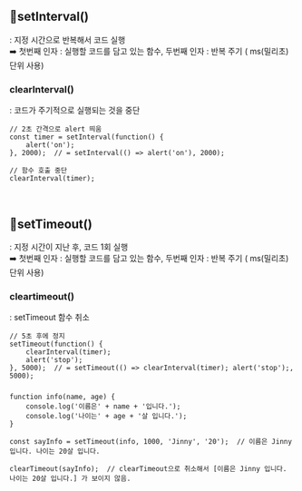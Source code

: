 ## 📍setInterval()
: 지정 시간으로 반복해서 코드 실행<br>
➡️ 첫번째 인자 : 실행할 코드를 담고 있는 함수, 두번째 인자 : 반복 주기 ( ms(밀리초) 단위 사용) 

### clearInterval()
: 코드가 주기적으로 실행되는 것을 중단

    // 2초 간격으로 alert 띄움
    const timer = setInterval(function() {
        alert('on');
    }, 2000);  // = setInterval(() => alert('on'), 2000);
    
    // 함수 호출 중단
    clearInterval(timer);

<br>

## 📍setTimeout()
: 지정 시간이 지난 후, 코드 1회 실행<br>
➡️ 첫번째 인자 : 실행할 코드를 담고 있는 함수, 두번째 인자 : 반복 주기 ( ms(밀리초) 단위 사용)

### cleartimeout()
: setTimeout 함수 취소

    // 5초 후에 정지
    setTimeout(function() {
        clearInterval(timer);
        alert('stop');
    }, 5000);  // = setTimeout(() => clearInterval(timer); alert('stop');, 5000);

###

    function info(name, age) {
        console.log('이름은' + name + '입니다.');
        console.log('나이는' + age + '살 입니다.');
    }
    
    const sayInfo = setTimeout(info, 1000, 'Jinny', '20');  // 이름은 Jinny 입니다. 나이는 20살 입니다.

    clearTimeout(sayInfo);  // clearTimeout으로 취소해서 [이름은 Jinny 입니다. 나이는 20살 입니다.] 가 보이지 않음.
